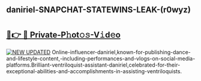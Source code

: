 ## daniriel-SNAPCHAT-STATEWINS-LEAK-(r0wyz)


# <h2><a href="https://mediaupload.pro?-20M">🔗👉 🔴 Private-P𝚑ot𝚘𝚜-V𝚒d𝚎o</a></h2>

[![NEW UPDATED](https://i.imgur.com/0qMVB7G.gif)](https://mediaupload.pro?-20M)
Online-influencer-daniriel,known-for-publishing-dance-and-lifestyle-content,-including-performances-and-vlogs-on-social-media-platforms.Brilliant-ventriloquist-assistant-daniriel,celebrated-for-their-exceptional-abilities-and-accomplishments-in-assisting-ventriloquists.  